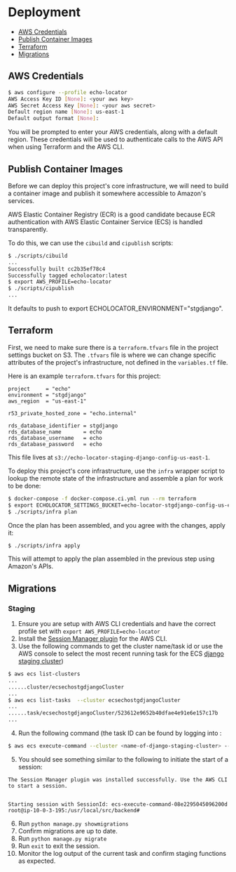 # Deployment

- [AWS Credentials](#aws-credentials)
- [Publish Container Images](#publish-container-images)
- [Terraform](#terraform)
- [Migrations](#migrations)

## AWS Credentials

```bash
$ aws configure --profile echo-locator
AWS Access Key ID [None]: <your aws key>
AWS Secret Access Key [None]: <your aws secret>
Default region name [None]: us-east-1
Default output format [None]:
```

You will be prompted to enter your AWS credentials, along with a default region. These credentials will be used to authenticate calls to the AWS API when using Terraform and the AWS CLI.

## Publish Container Images

Before we can deploy this project's core infrastructure, we will need to build a container image and publish it somewhere accessible to Amazon's services.

AWS Elastic Container Registry (ECR) is a good candidate because ECR authentication with AWS Elastic Container Service (ECS) is handled transparently.

To do this, we can use the `cibuild` and `cipublish` scripts:

```bash
$ ./scripts/cibuild
...
Successfully built cc2b35ef78c4
Successfully tagged echolocator:latest
$ export AWS_PROFILE=echo-locator
$ ./scripts/cipublish
...
```

It defaults to push to export ECHOLOCATOR_ENVIRONMENT="stgdjango".

## Terraform

First, we need to make sure there is a `terraform.tfvars` file in the project settings bucket on S3. The `.tfvars` file is where we can change specific attributes of the project's infrastructure, not defined in the `variables.tf` file.

Here is an example `terraform.tfvars` for this project:

```hcl
project     = "echo"
environment = "stgdjango"
aws_region  = "us-east-1"

r53_private_hosted_zone = "echo.internal"

rds_database_identifier = stgdjango
rds_database_name       = echo
rds_database_username   = echo
rds_database_password   = echo
```

This file lives at `s3://echo-locator-staging-django-config-us-east-1`.

To deploy this project's core infrastructure, use the `infra` wrapper script to lookup the remote state of the infrastructure and assemble a plan for work to be done:

```bash
$ docker-compose -f docker-compose.ci.yml run --rm terraform
$ export ECHOLOCATOR_SETTINGS_BUCKET=echo-locator-stgdjango-config-us-east-1
$ ./scripts/infra plan
```

Once the plan has been assembled, and you agree with the changes, apply it:

```bash
$ ./scripts/infra apply
```

This will attempt to apply the plan assembled in the previous step using Amazon's APIs.

## Migrations

### Staging

1. Ensure you are setup with AWS CLI credentials and have the correct profile set with `export AWS_PROFILE=echo-locator `
2. Install the [Session Manager plugin](https://docs.aws.amazon.com/systems-manager/latest/userguide/session-manager-working-with-install-plugin.html) for the AWS CLI.
3. Use the following commands to get the cluster name/task id or use the AWS console to select the most recent running task for the ECS [django staging cluster](https://us-east-1.console.aws.amazon.com/ecs/home?region=us-east-1#/clusters/ecsechostgdjangoCluster/tasks))

```bash
$ aws ecs list-clusters
...
......cluster/ecsechostgdjangoCluster
...
$ aws ecs list-tasks  --cluster ecsechostgdjangoCluster
...
......task/ecsechostgdjangoCluster/523612e9652b40dfae4e91e6e157c17b
...
```

4. Run the following command (the task ID can be found by logging into :

```bash
$ aws ecs execute-command --cluster <name-of-django-staging-cluster> --task <current-task-id> --container django --command "/bin/bash" --interactive
```

5. You should see something similar to the following to initiate the start of a session:

```
The Session Manager plugin was installed successfully. Use the AWS CLI to start a session.


Starting session with SessionId: ecs-execute-command-08e2295045096200d
root@ip-10-0-3-195:/usr/local/src/backend#
```

6. Run `python manage.py showmigrations`
7. Confirm migrations are up to date.
8. Run `python manage.py migrate`
9. Run `exit` to exit the session.
10. Monitor the log output of the current task and confirm staging functions as expected.
